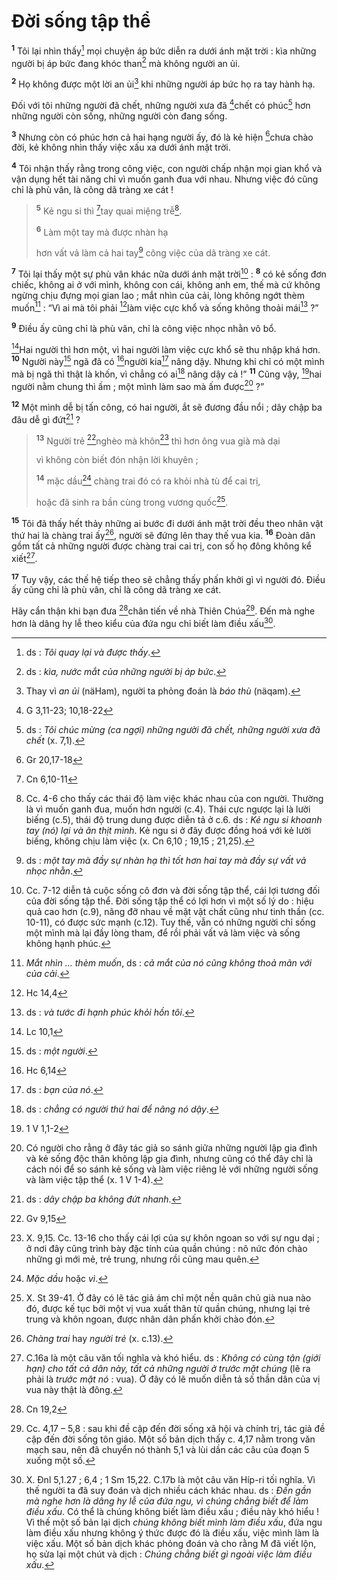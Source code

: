 # Đời sống tập thể
<sup><b>1</b></sup> Tôi lại nhìn thấy[^1-ac972259-ea80-4429-85cf-03d15f5f7a11] mọi chuyện áp bức diễn ra dưới ánh mặt trời : kìa những người bị áp bức đang khóc than[^2-ac972259-ea80-4429-85cf-03d15f5f7a11] mà không người an ủi.

<sup><b>2</b></sup> Họ không được một lời an ủi[^3-ac972259-ea80-4429-85cf-03d15f5f7a11] khi những người áp bức họ ra tay hành hạ.

Đối với tôi những người đã chết, những người xưa đã [^1@-ac972259-ea80-4429-85cf-03d15f5f7a11]chết có phúc[^4-ac972259-ea80-4429-85cf-03d15f5f7a11] hơn những người còn sống, những người còn đang sống.

<sup><b>3</b></sup> Nhưng còn có phúc hơn cả hai hạng người ấy, đó là kẻ hiện [^2@-ac972259-ea80-4429-85cf-03d15f5f7a11]chưa chào đời, kẻ không nhìn thấy việc xấu xa dưới ánh mặt trời.

<sup><b>4</b></sup> Tôi nhận thấy rằng trong công việc, con người chấp nhận mọi gian khổ và vận dụng hết tài năng chỉ vì muốn ganh đua với nhau. Nhưng việc đó cũng chỉ là phù vân, là công dã tràng xe cát !

> <sup><b>5</b></sup> Kẻ ngu si thì [^3@-ac972259-ea80-4429-85cf-03d15f5f7a11]tay quai miệng trễ[^5-ac972259-ea80-4429-85cf-03d15f5f7a11].
>
> <sup><b>6</b></sup> Làm một tay mà được nhàn hạ
>
> hơn vất vả làm cả hai tay[^6-ac972259-ea80-4429-85cf-03d15f5f7a11] công việc của dã tràng xe cát.

<sup><b>7</b></sup> Tôi lại thấy một sự phù vân khác nữa dưới ánh mặt trời[^7-ac972259-ea80-4429-85cf-03d15f5f7a11] : <sup><b>8</b></sup> có kẻ sống đơn chiếc, không ai ở với mình, không con cái, không anh em, thế mà cứ không ngừng chịu đựng mọi gian lao ; mắt nhìn của cải, lòng không ngớt thèm muốn[^8-ac972259-ea80-4429-85cf-03d15f5f7a11] : “Vì ai mà tôi phải [^4@-ac972259-ea80-4429-85cf-03d15f5f7a11]làm việc cực khổ và sống không thoải mái[^9-ac972259-ea80-4429-85cf-03d15f5f7a11] ?”

<sup><b>9</b></sup> Điều ấy cũng chỉ là phù vân, chỉ là công việc nhọc nhằn vô bổ.

[^5@-ac972259-ea80-4429-85cf-03d15f5f7a11]Hai người thì hơn một, vì hai người làm việc cực khổ sẽ thu nhập khá hơn. <sup><b>10</b></sup> Người này[^10-ac972259-ea80-4429-85cf-03d15f5f7a11] ngã đã có [^6@-ac972259-ea80-4429-85cf-03d15f5f7a11]người kia[^11-ac972259-ea80-4429-85cf-03d15f5f7a11] nâng dậy. Nhưng khi chỉ có một mình mà bị ngã thì thật là khốn, vì chẳng có ai[^12-ac972259-ea80-4429-85cf-03d15f5f7a11] nâng dậy cả !” <sup><b>11</b></sup> Cũng vậy, [^7@-ac972259-ea80-4429-85cf-03d15f5f7a11]hai người nằm chung thì ấm ; một mình làm sao mà ấm được[^13-ac972259-ea80-4429-85cf-03d15f5f7a11] ?”

<sup><b>12</b></sup> Một mình dễ bị tấn công, có hai người, ắt sẽ đương đầu nổi ; dây chập ba đâu dễ gì đứt[^14-ac972259-ea80-4429-85cf-03d15f5f7a11] ?

> <sup><b>13</b></sup> Người trẻ [^8@-ac972259-ea80-4429-85cf-03d15f5f7a11]nghèo mà khôn[^15-ac972259-ea80-4429-85cf-03d15f5f7a11] thì hơn ông vua già mà dại
>
> vì không còn biết đón nhận lời khuyên ;
>
> <sup><b>14</b></sup> mặc dầu[^16-ac972259-ea80-4429-85cf-03d15f5f7a11] chàng trai đó có ra khỏi nhà tù để cai trị,
>
> hoặc đã sinh ra bần cùng trong vương quốc[^17-ac972259-ea80-4429-85cf-03d15f5f7a11].

<sup><b>15</b></sup> Tôi đã thấy hết thảy những ai bước đi dưới ánh mặt trời đều theo nhân vật thứ hai là chàng trai ấy[^18-ac972259-ea80-4429-85cf-03d15f5f7a11], người sẽ đứng lên thay thế vua kia. <sup><b>16</b></sup> Đoàn dân gồm tất cả những người được chàng trai cai trị, con số họ đông không kể xiết[^19-ac972259-ea80-4429-85cf-03d15f5f7a11].

<sup><b>17</b></sup> Tuy vậy, các thế hệ tiếp theo sẽ chẳng thấy phấn khởi gì vì người đó. Điều ấy cũng chỉ là phù vân, chỉ là công dã tràng xe cát.

Hãy cẩn thận khi bạn đưa [^9@-ac972259-ea80-4429-85cf-03d15f5f7a11]chân tiến về nhà Thiên Chúa[^20-ac972259-ea80-4429-85cf-03d15f5f7a11]. Đến mà nghe hơn là dâng hy lễ theo kiểu của đứa ngu chỉ biết làm điều xấu[^21-ac972259-ea80-4429-85cf-03d15f5f7a11].

[^1-ac972259-ea80-4429-85cf-03d15f5f7a11]: ds : *Tôi quay lại và được thấy*.
[^2-ac972259-ea80-4429-85cf-03d15f5f7a11]: ds : *kìa, nước mắt của những người bị áp bức*.
[^3-ac972259-ea80-4429-85cf-03d15f5f7a11]: Thay vì *an ủi* (näHam), người ta phỏng đoán là *báo thù* (näqam).
[^4-ac972259-ea80-4429-85cf-03d15f5f7a11]: ds : *Tôi chúc mừng (ca ngợi) những người đã chết, những người xưa đã chết* (x. 7,1).
[^5-ac972259-ea80-4429-85cf-03d15f5f7a11]: Cc. 4-6 cho thấy các thái độ làm việc khác nhau của con người. Thường là vì muốn ganh đua, muốn hơn người (c.4). Thái cực ngược lại là lười biếng (c.5), thái độ trung dung được diễn tả ở c.6. ds : *Kẻ ngu si khoanh tay (nó) lại và ăn thịt mình*. Kẻ ngu si ở đây được đồng hoá với kẻ lười biếng, không chịu làm việc (x. Cn 6,10 ; 19,15 ; 21,25).
[^6-ac972259-ea80-4429-85cf-03d15f5f7a11]: ds : *một tay mà đầy sự nhàn hạ thì tốt hơn hai tay mà đầy sự vất vả nhọc nhằn*.
[^7-ac972259-ea80-4429-85cf-03d15f5f7a11]: Cc. 7-12 diễn tả cuộc sống cô đơn và đời sống tập thể, cái lợi tương đối của đời sống tập thể. Đời sống tập thể có lợi hơn vì một số lý do : hiệu quả cao hơn (c.9), nâng đỡ nhau về mặt vật chất cũng như tinh thần (cc. 10-11), có được sức mạnh (c.12). Tuy thế, vẫn có những người chỉ sống một mình mà lại đầy lòng tham, để rồi phải vất vả làm việc và sống không hạnh phúc.
[^8-ac972259-ea80-4429-85cf-03d15f5f7a11]: *Mắt nhìn ... thèm muốn*, ds : *cả mắt của nó cũng không thoả mãn với của cải*.
[^9-ac972259-ea80-4429-85cf-03d15f5f7a11]: ds : *và tước đi hạnh phúc khỏi hồn tôi*.
[^10-ac972259-ea80-4429-85cf-03d15f5f7a11]: ds : *một người*.
[^11-ac972259-ea80-4429-85cf-03d15f5f7a11]: ds : *bạn của nó*.
[^12-ac972259-ea80-4429-85cf-03d15f5f7a11]: ds : *chẳng có người thứ hai để nâng nó dậy*.
[^13-ac972259-ea80-4429-85cf-03d15f5f7a11]: Có người cho rằng ở đây tác giả so sánh giữa những người lập gia đình và kẻ sống độc thân không lập gia đình, nhưng cũng có thể đây chỉ là cách nói để so sánh kẻ sống và làm việc riêng lẻ với những người sống và làm việc tập thể (x. 1 V 1-4).
[^14-ac972259-ea80-4429-85cf-03d15f5f7a11]: ds : *dây chập ba không đứt nhanh*.
[^15-ac972259-ea80-4429-85cf-03d15f5f7a11]: X. 9,15. Cc. 13-16 cho thấy cái lợi của sự khôn ngoan so với sự ngu dại ; ở nơi đây cũng trình bày đặc tính của quần chúng : nô nức đón chào những gì mới mẻ, trẻ trung, nhưng rồi cũng mau quên.
[^16-ac972259-ea80-4429-85cf-03d15f5f7a11]: *Mặc dầu* hoặc *vì*.
[^17-ac972259-ea80-4429-85cf-03d15f5f7a11]: X. St 39-41. Ở đây có lẽ tác giả ám chỉ một nền quân chủ già nua nào đó, được kế tục bởi một vị vua xuất thân từ quần chúng, nhưng lại trẻ trung và khôn ngoan, được nhân dân phấn khởi chào đón.
[^18-ac972259-ea80-4429-85cf-03d15f5f7a11]: *Chàng trai* hay *người trẻ* (x. c.13).
[^19-ac972259-ea80-4429-85cf-03d15f5f7a11]: C.16a là một câu văn tối nghĩa và khó hiểu. ds : *Không có cùng tận (giới hạn) cho tất cả dân này, tất cả những người ở trước mặt chúng* (lẽ ra phải là *trước mặt nó* : vua). Ở đây có lẽ muốn diễn tả số thần dân của vị vua này thật là đông.
[^20-ac972259-ea80-4429-85cf-03d15f5f7a11]: Cc. 4,17 – 5,8 : sau khi đề cập đến đời sống xã hội và chính trị, tác giả đề cập đến đời sống tôn giáo. Một số bản dịch thấy c. 4,17 nằm trong văn mạch sau, nên đã chuyển nó thành 5,1 và lùi dần các câu của đoạn 5 xuống một số.
[^21-ac972259-ea80-4429-85cf-03d15f5f7a11]: X. Đnl 5,1.27 ; 6,4 ; 1 Sm 15,22. C.17b là một câu văn Híp-ri tối nghĩa. Vì thế người ta đã suy đoán và dịch nhiều cách khác nhau. ds : *Đến gần mà nghe hơn là dâng hy lễ của đứa ngu, vì chúng chẳng biết để làm điều xấu*. Có thể là chúng không biết làm điều xấu ; điều này khó hiểu ! Vì thế một số bản lại dịch *chúng không biết mình làm điều xấu*, đứa ngu làm điều xấu nhưng không ý thức được đó là điều xấu, việc mình làm là việc xấu. Một số bản dịch khác phỏng đoán và cho rằng M đã viết lộn, họ sửa lại một chút và dịch : *Chúng chẳng biết gì ngoài việc làm điều xấu*.
[^1@-ac972259-ea80-4429-85cf-03d15f5f7a11]: G 3,11-23; 10,18-22
[^2@-ac972259-ea80-4429-85cf-03d15f5f7a11]: Gr 20,17-18
[^3@-ac972259-ea80-4429-85cf-03d15f5f7a11]: Cn 6,10-11
[^4@-ac972259-ea80-4429-85cf-03d15f5f7a11]: Hc 14,4
[^5@-ac972259-ea80-4429-85cf-03d15f5f7a11]: Lc 10,1
[^6@-ac972259-ea80-4429-85cf-03d15f5f7a11]: Hc 6,14
[^7@-ac972259-ea80-4429-85cf-03d15f5f7a11]: 1 V 1,1-2
[^8@-ac972259-ea80-4429-85cf-03d15f5f7a11]: Gv 9,15
[^9@-ac972259-ea80-4429-85cf-03d15f5f7a11]: Cn 19,2